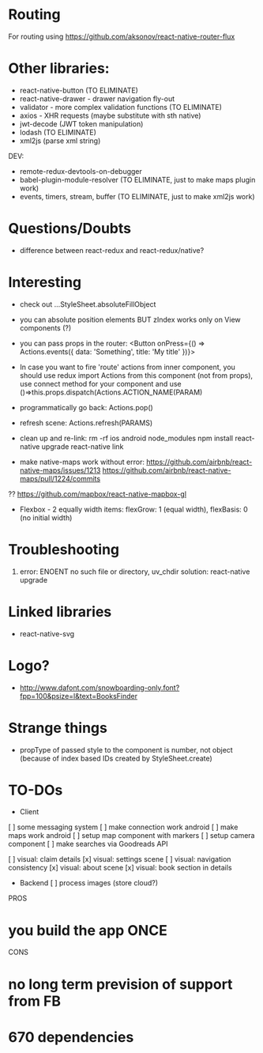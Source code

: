 # Routing

For routing using https://github.com/aksonov/react-native-router-flux

# Other libraries:

- react-native-button (TO ELIMINATE)
- react-native-drawer - drawer navigation fly-out
- validator - more complex validation functions (TO ELIMINATE)
- axios - XHR requests (maybe substitute with sth native)
- jwt-decode (JWT token manipulation)
- lodash (TO ELIMINATE)
- xml2js (parse xml string)

DEV:
- remote-redux-devtools-on-debugger
- babel-plugin-module-resolver (TO ELIMINATE, just to make maps plugin work)
- events, timers, stream, buffer (TO ELIMINATE, just to make xml2js work)

# Questions/Doubts

- difference between react-redux and react-redux/native?

# Interesting

- check out ...StyleSheet.absoluteFillObject

- you can absolute position elements BUT zIndex works only on View components (?)

- you can pass props in the router:
<Button onPress={() => Actions.events({ data: 'Something', title: 'My title' })}>

- In case you want to fire 'route' actions from inner component, you should use
redux import Actions from this component (not from props), use connect method
for your component and use ()=>this.props.dispatch(Actions.ACTION_NAME(PARAM)

- programmatically go back: Actions.pop()

- refresh scene: Actions.refresh(PARAMS)

- clean up and re-link:
rm -rf ios android node_modules
npm install
react-native upgrade
react-native link

- make native-maps work without error:
https://github.com/airbnb/react-native-maps/issues/1213
https://github.com/airbnb/react-native-maps/pull/1224/commits

?? https://github.com/mapbox/react-native-mapbox-gl

- Flexbox - 2 equally width items: flexGrow: 1 (equal width), flexBasis: 0 (no initial width)

# Troubleshooting

1) error: ENOENT no such file or directory, uv_chdir
solution: react-native upgrade

# Linked libraries
- react-native-svg

# Logo?
- http://www.dafont.com/snowboarding-only.font?fpp=100&psize=l&text=BooksFinder

# Strange things
- propType of passed style to the component is number, not object
(because of index based IDs created by StyleSheet.create)

# TO-DOs
* Client

[ ] some messaging system
[ ] make connection work android
[ ] make maps work android
[ ] setup map component with markers
[ ] setup camera component
[ ] make searches via Goodreads API

[ ] visual: claim details
[x] visual: settings scene
[ ] visual: navigation consistency
[x] visual: about scene
[x] visual: book section in details

* Backend
[ ] process images (store cloud?)

PROS
# you build the app ONCE

CONS
# no long term prevision of support from FB
# 670 dependencies
